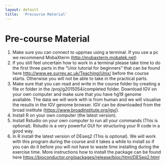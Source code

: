 ```yaml
---
layout: default
title:  'Precourse Material'
---
```


# Pre-course Material


1.   Make sure you can connect to uppmax using a terminal. If you use a pc we recommend MobaXterm (http://mobaxterm.mobatek.net)  
2.   If you still feel uncertain how to work in a terminal  please take time to do the first three parts in the “Unix tutorial for beginners” that can be found here http://www.ee.surrey.ac.uk/Teaching/Unix/ before the course starts. Otherwise you will not be able to take in the practical parts.  
3.   Make sure that you can read and write in the course folder by creating a file or folder in the /proj/g2015054/completed folder.
Download IGV on your own computer and make sure that you have hg19 genome available. The data we will work with is from human and we will visualise the results in the IGV genome browser. IGV can be downloaded from the broad institute (https://www.broadinstitute.org/igv/).  
4.  Install R on your own computer (the latest version).  
5.  Install Rstudio on your own computer to run all your commands (This is optional). Rstudio is a very powerful GUI for structuring your R code in a good way.  
6.  In R install the latest version of DEseq2 (This is optional). We will work with this program during the course and it takes a while to install so if you can do it before you will not have to waste time installing during the exercise time. More instructions how to install the package can be found here https://bioconductor.org/packages/release/bioc/html/DESeq2.html  


